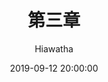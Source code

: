 ---
title: 第三章
date: 2019-09-12 20:00:00
author: Hiawatha
cover: true
categories: CD
tags:
  - Hexo
  - hexo-theme-matery
---